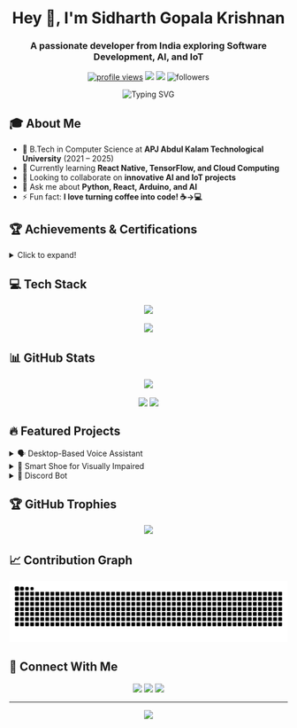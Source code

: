 <h1 align="center">Hey 👋, I'm Sidharth Gopala Krishnan</h1>
<h3 align="center">A passionate developer from India exploring Software Development, AI, and IoT</h3>

<p align="center">
  <a href="https://github.com/sidharthgk"><img src="https://komarev.com/ghpvc/?username=sidharthgk&label=Profile%20views&color=0e75b6&style=flat" alt="profile views" /></a>
  <a href="mailto:sidharthgk2003@gmail.com"><img src="https://img.shields.io/badge/Email-sidharthgk2003%40gmail.com-red?style=flat&logo=gmail" /></a>
  <a href="https://www.linkedin.com/in/sidharthgk/"><img src="https://img.shields.io/badge/LinkedIn-SidharthGopalaKrishnan-blue?style=flat&logo=linkedin" /></a>
  <img src="https://img.shields.io/github/followers/sidharthgk?label=Followers&style=social" alt="followers" />
</p>

<p align="center">
  <img src="https://readme-typing-svg.demolab.com?font=Fira+Code&pause=500&color=2D9596&center=true&vCenter=true&width=435&lines=Computer+Science+Student;Full+Stack+Developer;AI+%26+IoT+Enthusiast;Always+Learning+New+Things" alt="Typing SVG" />
</p>

## 🎓 About Me

- 🏫 B.Tech in Computer Science at **APJ Abdul Kalam Technological University** (2021 – 2025)
- 🌱 Currently learning **React Native, TensorFlow, and Cloud Computing**
- 👯 Looking to collaborate on **innovative AI and IoT projects**
- 💬 Ask me about **Python, React, Arduino, and AI**
- ⚡ Fun fact: **I love turning coffee into code! ☕→💻**

## 🏆 Achievements & Certifications

<details>
<summary>Click to expand!</summary>

- 🥇 **First Prize - Spark Venture 2024 Ignite Innovation Challenge**
  - Developed EduLex AI: An AI & AR solution for dyslexia
  - Secured 1 Lakh INR funding
  - Frontend development using React Native

- 🏆 **First Prize - College Bug Hunt Competition**
  - Expert bug identification and resolution

- 📜 **NPTEL Python Certification (Jul-Sep 2024)**
  - Programming, Data Structures, and Algorithms
  - Score: 60/100
</details>

## 💻 Tech Stack

<p align="center">
  <img src="https://skillicons.dev/icons?i=python,js,react,html,css,c,nodejs,mongodb,git,arduino,vscode" />
</p>

<p align="center">
  <img src="https://github-readme-stats.vercel.app/api/top-langs/?username=sidharthgk&layout=donut-vertical&theme=tokyonight&hide_border=true" />
</p>

## 📊 GitHub Stats

<p align="center">
  <img src="https://github-profile-summary-cards.vercel.app/api/cards/profile-details?username=sidharthgk&theme=tokyonight" />
</p>

<p align="center">
  <img width="49%" src="https://github-readme-stats.vercel.app/api?username=sidharthgk&show_icons=true&theme=tokyonight&hide_border=true" />
  <img width="49%" src="https://streak-stats.demolab.com?user=sidharthgk&theme=tokyonight&hide_border=true" />
</p>

## 🔥 Featured Projects

<details>
<summary>🗣 Desktop-Based Voice Assistant</summary>

- **Tech Stack:** Python, tkinter, HTML, CSS, JavaScript
- Integrated multiple APIs for various functionalities
- Features: WhatsApp messaging, reminders, weather updates
- Libraries: pyttsx3, speech recognition, pywhatkit
</details>

<details>
<summary>👟 Smart Shoe for Visually Impaired</summary>

- **Tech Stack:** Arduino, C++
- IoT-based shoe with advanced sensor integration
- 85% positive feedback from user testing
- Features: Obstacle detection, vibration alerts
</details>

<details>
<summary>🤖 Discord Bot</summary>

- **Tech Stack:** Python, discord.py
- Server management and automation
- Active in 5+ servers with 500+ users
- Custom welcome messages and moderation
</details>

## 🏆 GitHub Trophies

<p align="center">
  <img src="https://github-profile-trophy.vercel.app/?username=sidharthgk&theme=tokyonight&column=4&margin-w=15&margin-h=15" />
</p>

## 📈 Contribution Graph

<picture>
  <source media="(prefers-color-scheme: dark)" srcset="https://raw.githubusercontent.com/sidharthgk/sidharthgk/output/github-contribution-grid-snake-dark.svg">
  <source media="(prefers-color-scheme: light)" srcset="https://raw.githubusercontent.com/sidharthgk/sidharthgk/output/github-contribution-grid-snake.svg">
  <img alt="github contribution grid snake animation" src="https://raw.githubusercontent.com/sidharthgk/sidharthgk/output/github-contribution-grid-snake.svg">
</picture>

## 🤝 Connect With Me

<p align="center">
  <a href="mailto:sidharthgk2003@gmail.com"><img src="https://img.shields.io/badge/Gmail-D14836?style=for-the-badge&logo=gmail&logoColor=white" /></a>
  <a href="https://www.linkedin.com/in/sidharthgk/"><img src="https://img.shields.io/badge/LinkedIn-0077B5?style=for-the-badge&logo=linkedin&logoColor=white" /></a>
  <a href="https://github.com/sidharthgk"><img src="https://img.shields.io/badge/GitHub-100000?style=for-the-badge&logo=github&logoColor=white" /></a>
</p>

---
<p align="center">
  <img src="https://quotes-github-readme.vercel.app/api?type=horizontal&theme=tokyonight" />
</p>
